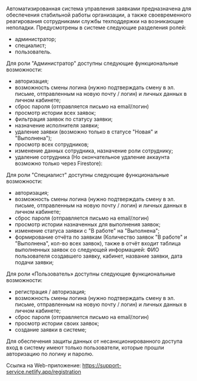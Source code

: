 Автоматизированная система управления заявками предназначена для обеспечения стабильной работы организации, а также своевременного реагирования сотрудниками службы техподдержки на возникающие неполадки. Предусмотрены в системе следующие разделения ролей:
- администратор;
- специалист;
- пользователь.

Для роли "Администратор" доступны следующие функциональные возможности:
- авторизация;
- возможность смены логина (нужно подтверждать смену в эл. письме, отправленным на новую почту / логин) и личных данных в личном кабинете;
- сброс пароля (отправляется письмо на emаil/логин)
- просмотр истории всех заявок;
- фильтрация заявок по статусу заявки;
- назначение исполнителя заявки;
- удаление заявки (возможно только в статусе "Новая" и "Выполнена");
- просмотр всех сотрудников;
- изменение данных сотрудника, назначение роли сотруднику;
- удаление сотрудника (Но окончательное удаление аккаунта возможно только через Firestore):

Для роли "Специалист" доступны следующие функциональные возможности:
- авторизация;
- возможность смены логина (нужно подтверждать смену в эл. письме, отправленным на новую почту / логин) и личных данных в личном кабинете;
- сброс пароля (отправляется письмо на emаil/логин)
- просмотр истории назначенных для выполнения заявок;
- изменение статуса заявки с "В работе" на "Выполнена";
- формирование отчёта по заявкам (Количество заявок "В работе" и "Выполнена", кол-во всех заявок), также в отчёт входит таблица выполненных заявок со следующей информацией: ФИО пользователя создавшего заявку, кабинет, название заявки, дата подачи заявки;

Для роли «Пользователь» доступны следующие функциональные возможности:
- регистрация / авторизация;
- возможность смены логина (нужно подтверждать смену в эл. письме, отправленным на новую почту / логин) и личных данных в личном кабинете;
- сброс пароля (отправляется письмо на emаil/логин)
- просмотр истории своих заявок;
- создание заявки в системе;

Для обеспечения защиты данных от несанкционированного доступа вход в систему имеют только пользователи, которые прошли авторизацию по логину и паролю.

Ссылка на Web-приложение: https://support-service.netlify.app/registration

